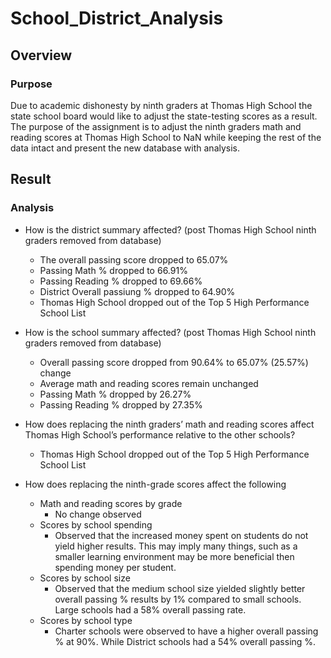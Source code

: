 # School_District_Analysis

## Overview 

### Purpose 
Due to academic dishonesty by ninth graders at Thomas High School the state school board would like to adjust the state-testing scores as a result. The purpose of the assignment is to adjust the ninth graders math and reading scores at Thomas High School to NaN while keeping the rest of the data intact and present the new database with analysis. 

## Result 

### Analysis 
- How is the district summary affected? (post Thomas High School ninth graders removed from database)
  - The overall passing score dropped to 65.07% 
  - Passing Math % dropped to 66.91%
  - Passing Reading % dropped to 69.66%
  - District Overall passiung % dropped to 64.90%
  - Thomas High School dropped out of the Top 5 High Performance School List 
  
- How is the school summary affected? (post Thomas High School ninth graders removed from database)
  - Overall passing score dropped from 90.64% to 65.07% (25.57%) change
  - Average math and reading scores remain unchanged 
  - Passing Math % dropped by 26.27%
  - Passing Reading % dropped by 27.35%

- How does replacing the ninth graders’ math and reading scores affect Thomas High School’s performance relative to the other schools?
  - Thomas High School dropped out of the Top 5 High Performance School List 

- How does replacing the ninth-grade scores affect the following
  - Math and reading scores by grade 
    - No change observed  
  - Scores by school spending
    - Observed that the increased money spent on students do not yield higher results. This may   imply many things, such as a smaller learning environment may be more beneficial then spending money per student.
  - Scores by school size
    - Observed that the medium school size yielded slightly better overall passing % results by 1% compared to small schools. Large schools had a 58% overall passing rate.  
  - Scores by school type
    - Charter schools were observed to have a higher overall passing % at 90%. While District schools had a 54% overall passing %.
